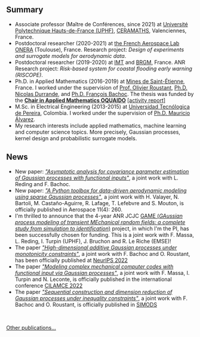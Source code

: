 ## Summary
- Associate professor (Maître de Conférences, since 2021) at [Université Polytechnique Hauts-de-France (UPHF)](https://www.uphf.fr/), [CERAMATHS](https://www.uphf.fr/ceramaths/en), Valenciennes, France. 
- Postdoctoral researcher (2020-2021) at [the French Aerospace Lab ONERA](https://www.onera.fr/fr/centres/toulouse) (Toulouse), France. Research project: *Design of experiments and surrogate models for aerodynamic data*.
- Postdoctoral researcher (2019-2020) at [IMT](https://www.math.univ-toulouse.fr/) and [BRGM](https://www.brgm.fr/fr), France. ANR Research project: *Risk-based system for coastal flooding early warning (RISCOPE)*.
- Ph.D. in Applied Mathematics (2016-2019) at [Mines de Saint-Étienne](https://www.mines-stetienne.fr/), France. I worked under the supervision of [Prof. Olivier Roustant](https://olivier-roustant.fr/), [Ph.D. Nicolas Durrande](https://sites.google.com/site/nicolasdurrandehomepage/), and [Ph.D. François Bachoc](https://www.math.univ-toulouse.fr/~fbachoc/). The thesis was funded by the [**Chair in Applied Mathematics OQUAIDO**](https://oquaido.emse.fr/) [[activity report]](https://hal.archives-ouvertes.fr/hal-03217277)
- M.Sc. in Electrical Engineering (2013-2015) at [Universidad Tecnólogica de Pereira](https://www.utp.edu.co/), Colombia. I worked under the supervision of [Ph.D. Mauricio Álvarez](https://www.sheffield.ac.uk/dcs/people/academic/mauricio-alvarez).
- My research interests include applied mathematics, machine learning and computer science topics. More precisely, Gaussian processes, kernel design and probabilistic surrogate models.

## News
- New paper: [*"Asymptotic analysis for covariance parameter estimation of Gaussian processes with functional inputs"*](https://arxiv.org/abs/2404.17222), a joint work with L. Reding and F. Bachoc.
- New paper: [*"A Python toolbox for data-driven aerodynamic modeling using sparse Gaussian processes"*](https://doi.org/10.3390/aerospace11040260), a joint work with H. Valayer, N. Bartoli, M. Castaño-Aguirre, R. Lafage, T. Lefebvre and S. Mouton, is officially published in Aerospace 11(4): 260.
- I'm thrilled to announce that the 4-year ANR JCJC [GAME (*GAussian process modeling of transient MEchanical random fields: a complete study from simulation to identification*)](https://anfelopera.github.io/funding/GAME) project, in which I'm the PI, has been successfully chosen for funding. This is a joint work with F. Massa, L. Reding, I. Turpin (UPHF), J. Bruchon and R. Le Riche (EMSE)!
- The paper [*"High-dimensional additive Gaussian processes under monotonicity constraints"*](https://proceedings.neurips.cc/paper_files/paper/2022/hash/34b70ece5f8d273fd670a17e2248d034-Abstract-Conference.html), a joint work with F. Bachoc and O. Roustant, has been officially published at [NeurIPS 2022](https://neurips.cc/Conferences/2022)
- The paper [*"Modeling complex mechanical computer codes with functional input via Gaussian processes"*](https://hal.archives-ouvertes.fr/hal-03882473/), a joint work with F. Massa, I. Turpin and N. Leconte, is officially published in the international conference [CILAMCE 2022](https://www.cilamce.com.br/)
- The paper [*"Sequential construction and dimension reduction of Gaussian processes under inequality constraints"*](https://doi.org/10.1137/21M1407513), a joint work with F. Bachoc and O. Roustant, is officially published in [SIMODS](https://www.siam.org/publications/journals/siam-journal-on-mathematics-of-data-science-simods)
<br>

[Other publications...](https://anfelopera.github.io/publications/)